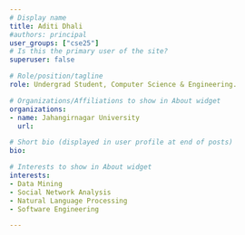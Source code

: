 ```yaml
---
# Display name
title: Aditi Dhali
#authors: principal
user_groups: ["cse25"]
# Is this the primary user of the site?
superuser: false

# Role/position/tagline
role: Undergrad Student, Computer Science & Engineering.

# Organizations/Affiliations to show in About widget
organizations:
- name: Jahangirnagar University
  url: 

# Short bio (displayed in user profile at end of posts)
bio: 

# Interests to show in About widget
interests:
- Data Mining 
- Social Network Analysis
- Natural Language Processing
- Software Engineering

---
```

